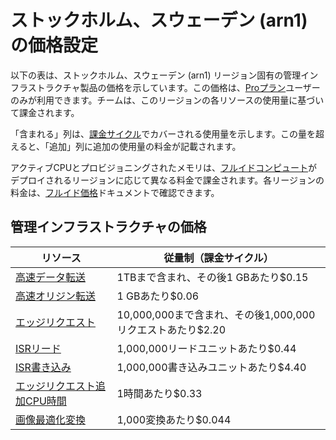 # ストックホルム、スウェーデン (arn1) の価格設定

以下の表は、ストックホルム、スウェーデン (arn1) リージョン固有の管理インフラストラクチャ製品の価格を示しています。この価格は、[Proプラン](/docs/plans/pro)ユーザーのみが利用できます。チームは、このリージョンの各リソースの使用量に基づいて課金されます。

「含まれる」列は、[課金サイクル](/docs/pricing/understanding-my-invoice#understanding-your-invoice)でカバーされる使用量を示します。この量を超えると、「追加」列に追加の使用量の料金が記載されます。

アクティブCPUとプロビジョニングされたメモリは、[フルイドコンピュート](/docs/fluid-compute)がデプロイされるリージョンに応じて異なる料金で課金されます。各リージョンの料金は、[フルイド価格](/docs/functions/usage-and-pricing)ドキュメントで確認できます。

## 管理インフラストラクチャの価格

| リソース | 従量制（課金サイクル） |
|----------|------------------------|
| [高速データ転送](/docs/pricing/regional-pricing) | 1TBまで含まれ、その後1 GBあたり$0.15 |
| [高速オリジン転送](/docs/pricing/regional-pricing) | 1 GBあたり$0.06 |
| [エッジリクエスト](/docs/pricing/regional-pricing) | 10,000,000まで含まれ、その後1,000,000リクエストあたり$2.20 |
| [ISRリード](/docs/data-cache) | 1,000,000リードユニットあたり$0.44 |
| [ISR書き込み](/docs/data-cache) | 1,000,000書き込みユニットあたり$4.40 |
| [エッジリクエスト追加CPU時間](/docs/pricing/regional-pricing) | 1時間あたり$0.33 |
| [画像最適化変換](/docs/image-optimization) | 1,000変換あたり$0.044 |

